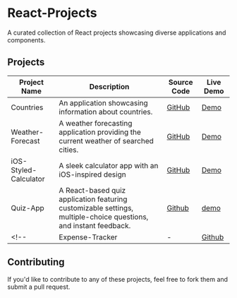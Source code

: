 # React-Projects
A curated collection of React projects showcasing diverse applications and components.

## Projects

| Project Name       | Description           | Source Code                         | Live Demo                           |
|--------------------|-----------------------|-------------------------------------|-------------------------------------|
| Countries | An application showcasing information about countries.| [GitHub](https://github.com/Tahrim19/Countries.git) | [Demo](https://countries-tan-ten.vercel.app/)|
| Weather-Forecast | A weather forecasting application providing the current weather of searched cities.| [GitHub](https://github.com/Tahrim19/Weather-Forecast.git)|[Demo](https://weather-forecast-flame-one.vercel.app/) |
| iOS-Styled-Calculator | A sleek calculator app with an iOS-inspired design|[GitHub](https://github.com/Tahrim19/iOS-Styled-Calculator.git)| [Demo](https://i-os-styled-calculator.vercel.app/) |
 | Quiz-App | A React-based quiz application featuring customizable settings, multiple-choice questions, and instant feedback.   | [Github](https://github.com/Tahrim19/Quiz-App.git) |[demo](https://quiz-app-alpha-beryl.vercel.app) |
<!-- | Expense-Tracker | - | [Github](https://github.com/Tahrim19/Expense-Tracker.git) | [Demo](https://expense-tracker-rouge-five.vercel.app/) | -->

## Contributing
If you'd like to contribute to any of these projects, feel free to fork them and submit a pull request.

